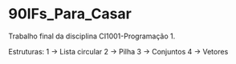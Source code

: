 # 90IFs_Para_Casar

Trabalho final da disciplina CI1001-Programação 1.

Estruturas:
1 -> Lista circular
2 -> Pilha
3 -> Conjuntos
4 -> Vetores

